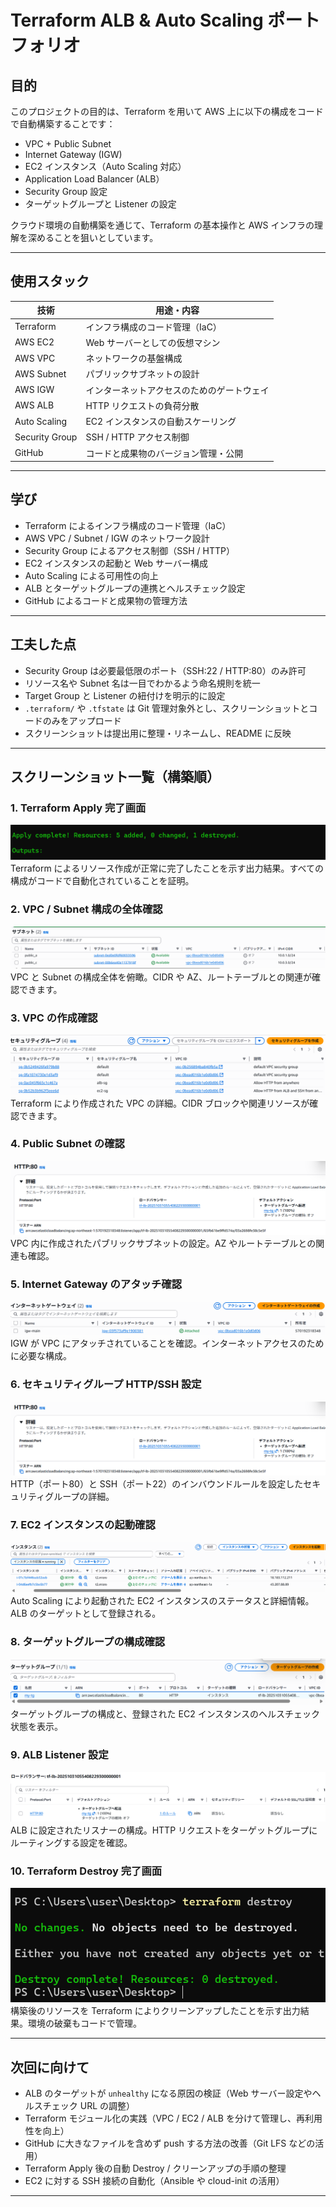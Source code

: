 # Terraform ALB & Auto Scaling ポートフォリオ

## 目的

このプロジェクトの目的は、Terraform を用いて AWS 上に以下の構成をコードで自動構築することです：

- VPC + Public Subnet
- Internet Gateway (IGW)
- EC2 インスタンス（Auto Scaling 対応）
- Application Load Balancer (ALB）
- Security Group 設定
- ターゲットグループと Listener の設定

クラウド環境の自動構築を通じて、Terraform の基本操作と AWS インフラの理解を深めることを狙いとしています。

---

## 使用スタック

| 技術           | 用途・内容                                      |
|----------------|--------------------------------------------------|
| Terraform      | インフラ構成のコード管理（IaC）                  |
| AWS EC2        | Web サーバーとしての仮想マシン                    |
| AWS VPC        | ネットワークの基盤構成                           |
| AWS Subnet     | パブリックサブネットの設計                       |
| AWS IGW        | インターネットアクセスのためのゲートウェイ       |
| AWS ALB        | HTTP リクエストの負荷分散                        |
| Auto Scaling   | EC2 インスタンスの自動スケーリング               |
| Security Group | SSH / HTTP アクセス制御                          |
| GitHub         | コードと成果物のバージョン管理・公開             |

---

## 学び

- Terraform によるインフラ構成のコード管理（IaC）
- AWS VPC / Subnet / IGW のネットワーク設計
- Security Group によるアクセス制御（SSH / HTTP）
- EC2 インスタンスの起動と Web サーバー構成
- Auto Scaling による可用性の向上
- ALB とターゲットグループの連携とヘルスチェック設定
- GitHub によるコードと成果物の管理方法

---

## 工夫した点

- Security Group は必要最低限のポート（SSH:22 / HTTP:80）のみ許可
- リソース名や Subnet 名は一目でわかるよう命名規則を統一
- Target Group と Listener の紐付けを明示的に設定
- `.terraform/` や `.tfstate` は Git 管理対象外とし、スクリーンショットとコードのみをアップロード
- スクリーンショットは提出用に整理・リネームし、README に反映

---

## スクリーンショット一覧（構築順）

### 1. Terraform Apply 完了画面  
![Terraform Apply Complete](images/terraform_apply_complete.png)  
Terraform によるリソース作成が正常に完了したことを示す出力結果。すべての構成がコードで自動化されていることを証明。

### 2. VPC / Subnet 構成の全体確認  
![VPC Subnet Overview](images/vpc_subnet_overview.png)  
VPC と Subnet の構成全体を俯瞰。CIDR や AZ、ルートテーブルとの関連が確認できます。

### 3. VPC の作成確認  
![VPC](images/sg_vpc_overview.png)  
Terraform により作成された VPC の詳細。CIDR ブロックや関連リソースが確認できます。

### 4. Public Subnet の確認  
![Subnet](images/sg_http_listener.png)  
VPC 内に作成されたパブリックサブネットの設定。AZ やルートテーブルとの関連も確認。

### 5. Internet Gateway のアタッチ確認  
![Internet Gateway](images/internet_gateway.png)  
IGW が VPC にアタッチされていることを確認。インターネットアクセスのために必要な構成。

### 6. セキュリティグループ HTTP/SSH 設定  
![Security Group](images/sg_http_listener.png)  
HTTP（ポート80）と SSH（ポート22）のインバウンドルールを設定したセキュリティグループの詳細。

### 7. EC2 インスタンスの起動確認  
![EC2 Instances](images/ec2_instances.png)  
Auto Scaling により起動された EC2 インスタンスのステータスと詳細情報。ALB のターゲットとして登録される。

### 8. ターゲットグループの構成確認  
![Target Group](images/tg_targetgroup.png)  
ターゲットグループの構成と、登録された EC2 インスタンスのヘルスチェック状態を表示。

### 9. ALB Listener 設定  
![ALB Listener](images/alb_listener.png)  
ALB に設定されたリスナーの構成。HTTP リクエストをターゲットグループにルーティングする設定を確認。

### 10. Terraform Destroy 完了画面  
![Terraform Destroy Complete](images/terraform_destroy_complete.png)  
構築後のリソースを Terraform によりクリーンアップしたことを示す出力結果。環境の破棄もコードで管理。

---

## 次回に向けて

- ALB のターゲットが `unhealthy` になる原因の検証（Web サーバー設定やヘルスチェック URL の調整）
- Terraform モジュール化の実践（VPC / EC2 / ALB を分けて管理し、再利用性を向上）
- GitHub に大きなファイルを含めず push する方法の改善（Git LFS などの活用）
- Terraform Apply 後の自動 Destroy / クリーンアップの手順の整理
- EC2 に対する SSH 接続の自動化（Ansible や cloud-init の活用）

---